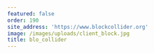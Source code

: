```yaml
---
featured: false
order: 190
site_address: 'https://www.blockcollider.org'
image: /images/uploads/client_block.jpg
title: blo_collider
---
```

